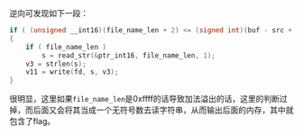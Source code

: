 逆向可发现如下一段：

```c
if ( (unsigned __int16)(file_name_len + 2) <= (signed int)(buf - src + buf_len - 46) )
{
    if ( file_name_len )
        s = read_str(&ptr_int16, file_name_len, 1);
    v3 = strlen(s);
    v11 = write(fd, s, v3);
}
```

很明显，这里如果`file_name_len`是0xffff的话导致加法溢出的话，这里的判断过掉，而后面又会将其当成一个无符号数去读字符串，从而输出后面的内存，其中就包含了flag。
